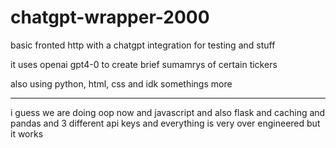 # chatgpt-wrapper-2000

basic fronted http with a chatgpt integration for testing and stuff

it uses openai gpt4-0 to create brief sumamrys of certain tickers

also using python, html, css and idk somethings more

______________________________

i guess we are doing oop now and javascript and also flask and caching and pandas and 3 different api keys and everything is very over engineered but it works

